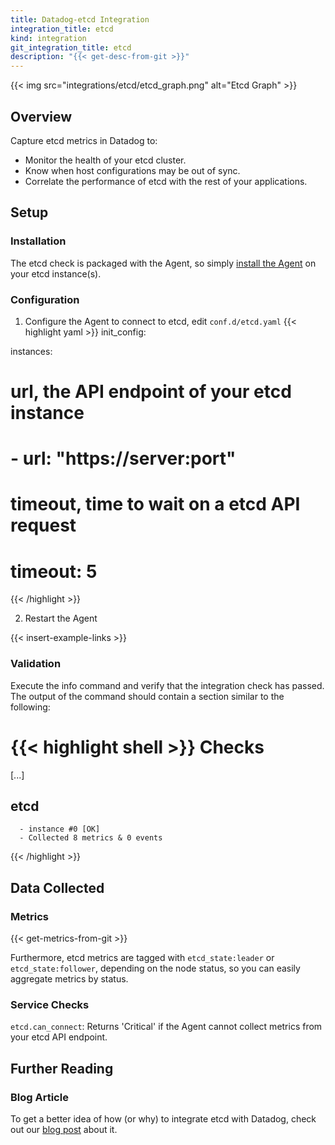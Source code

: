 ```yaml
---
title: Datadog-etcd Integration
integration_title: etcd
kind: integration
git_integration_title: etcd
description: "{{< get-desc-from-git >}}"
---
```


{{< img src="integrations/etcd/etcd_graph.png" alt="Etcd Graph" >}}

## Overview

Capture etcd metrics in Datadog to:

* Monitor the health of your etcd cluster.
* Know when host configurations may be out of sync.
* Correlate the performance of etcd with the rest of your applications.

## Setup
### Installation

The etcd check is packaged with the Agent, so simply [install the Agent](https://app.datadoghq.com/account/settings#agent) on your etcd instance(s).

### Configuration

1. Configure the Agent to connect to etcd, edit `conf.d/etcd.yaml`
{{< highlight yaml >}}
init_config:

instances:
# url, the API endpoint of your etcd instance
#    - url: "https://server:port"
# timeout, time to wait on a etcd API request
#      timeout: 5
{{< /highlight >}}

2. Restart the Agent

{{< insert-example-links >}}

### Validation

Execute the info command and verify that the integration check has passed. The output of the command should contain a section similar to the following:

{{< highlight shell >}}
Checks
======

  [...]

  etcd
  ----
      - instance #0 [OK]
      - Collected 8 metrics & 0 events
{{< /highlight >}}

## Data Collected
### Metrics

{{< get-metrics-from-git >}}

Furthermore, etcd metrics are tagged with `etcd_state:leader` or `etcd_state:follower`, depending on the node status, so you can easily aggregate metrics by status.

### Service Checks

`etcd.can_connect`:
Returns 'Critical' if the Agent cannot collect metrics from your etcd API endpoint.

## Further Reading
### Blog Article
To get a better idea of how (or why) to integrate etcd with Datadog, check out our [blog post](https://www.datadoghq.com/blog/monitor-etcd-performance/) about it.